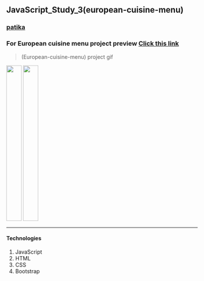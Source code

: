 ## JavaScript_Study_3(european-cuisine-menu)
### [patika](https://academy.patika.dev/tr/profile)
### For European cuisine menu project preview [Click  this link](https://kaderergin.github.io/JavaScript/Javascript_Study_3/) 

> (European-cuisine-menu) project gif


<img src="img/european_menu.gif"  width="40px" height="410px">
<img src="img/european_menu.gif"  width="40px" height="410px">
<hr>

#### Technologies
1. JavaScript
1. HTML
1. CSS
1. Bootstrap
